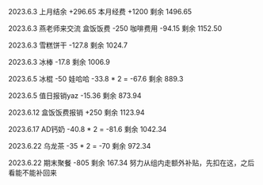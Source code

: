 2023.6.3 上月结余 +296.65 本月经费 +1200 剩余 1496.65

2023.6.3 燕老师来交流 盒饭饭费 -250 咖啡费用 -94.15 剩余 1152.50

2023.6.3 雪糕饼干 -127.8 剩余 1024.7

2023.6.3 冰棒 -17.8 剩余 1006.9

2023.6.5 冰棍 -50 娃哈哈 -33.8 * 2 = -67.6 剩余 889.3

2023.6.5 值日报销yaz -15.36 剩余 873.94

2023.6.12 盒饭饭费报销 +250 剩余 1123.94

2023.6.17 AD钙奶 -40.8 * 2 = -81.6 剩余 1042.34

2023.6.22 乌龙茶 -35 * 2 = -70 剩余 972.34

2023.6.22 期末聚餐 -805 剩余 167.34 努力从组内走额外补贴，先扣在这，之后看能不能补回来